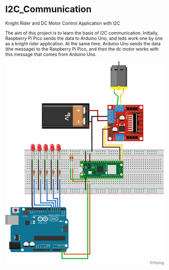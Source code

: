 # I2C_Communication
Knight Rider and DC Motor Control Application with I2C

The aim of this project is to learn the basis of I2C communication. Initially, Raspberry Pi Pico sends the data to Arduino Uno, and leds work one by one as a knight rider application. At the same time, Arduino Uno sends the data (the message) to the Raspberry Pi Pico, and then the dc motor works with this message that comes from Arduino Uno.

<img src="https://github.com/dlrkplnnn/I2C_Communication/blob/main/schematic.jpg" width="auto">
